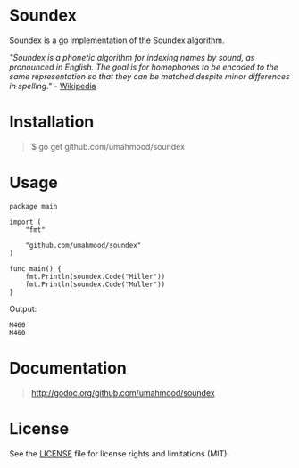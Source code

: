 # Soundex

Soundex is a go implementation of the Soundex algorithm. 

*"Soundex is a phonetic algorithm for indexing names by sound, as pronounced in English. The goal is for homophones to be encoded to the same representation so that they can be matched despite minor differences in spelling."* - [Wikipedia](https://en.wikipedia.org/wiki/Soundex)

# Installation

> $ go get github.com/umahmood/soundex

# Usage

```
package main

import (
    "fmt"

    "github.com/umahmood/soundex"
)

func main() {
    fmt.Println(soundex.Code("Miller"))
    fmt.Println(soundex.Code("Muller"))
}
```
Output:
```
M460
M460
```

# Documentation

> http://godoc.org/github.com/umahmood/soundex

# License

See the [LICENSE](LICENSE.md) file for license rights and limitations (MIT).
